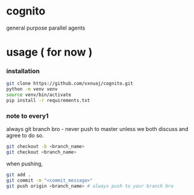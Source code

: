 # cognito

general purpose parallel agents

# usage ( for now )

### installation

```bash
git clone https://github.com/vxnuaj/cognito.git
python -m venv venv
source venv/bin/activate
pip install -r requirements.txt
```

### note to every1

always git branch bro - never push to master unless we both discuss and agree to do so.

```bash
git checkout -b <branch_name>
git checkout <branch_name>
```

when pushing,

```bash
git add .
git commit -m "<commit_message>"
git push origin <branch_name> # always push to your branch bro
```